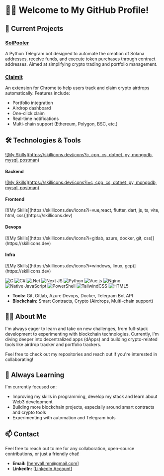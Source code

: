 # 👨‍💻 Welcome to My GitHub Profile!

## 🚀 Current Projects

### [SolPooler](https://github.com/hemvall/sol-pooler-telegram-bot)
A Python Telegram bot designed to automate the creation of Solana addresses, receive funds, and execute token purchases through contract addresses. Aimed at simplifying crypto trading and portfolio management.

### [ClaimIt](https://github.com/hemvall/ClaimIt)
An extension for Chrome to help users track and claim crypto airdrops automatically. Features include:
- Portfolio integration
- Airdrop dashboard
- One-click claim
- Real-time notifications
- Multi-chain support (Ethereum, Polygon, BSC, etc.)


## 🛠️ Technologies & Tools
[![My Skills](https://skillicons.dev/icons?c, cpp, cs, dotnet, py, mongodb, mysql, postman)](https://skillicons.dev)

<h4 align="left">Backend</h4>

[![My Skills](https://skillicons.dev/icons?i=c, cpp, cs, dotnet, py, mongodb, mysql, postman)](https://skillicons.dev)

<h4 align="left">Frontend</h4>
[![My Skills](https://skillicons.dev/icons?i=vue,react, flutter, dart, js, ts, vite, html, css)](https://skillicons.dev)

<h4 align="left">Devops</h4>
[![My Skills](https://skillicons.dev/icons?i=gitlab, azure, docker, git, css)](https://skillicons.dev)

<h4 align="left">Infra</h4>
[![My Skills](https://skillicons.dev/icons?i=windows, linux, gcp)](https://skillicons.dev)


![C](https://img.shields.io/badge/c-%2300599C.svg?style=for-the-badge&logo=c&logoColor=white) 
![C#](https://img.shields.io/badge/c%23-%23239120.svg?style=for-the-badge&logo=csharp&logoColor=white) 
![.Net](https://img.shields.io/badge/.NET-5C2D91?style=for-the-badge&logo=.net&logoColor=white) ![Next JS](https://img.shields.io/badge/Next-black?style=for-the-badge&logo=next.js&logoColor=white) 
![Python](https://img.shields.io/badge/python-3670A0?style=for-the-badge&logo=python&logoColor=ffdd54) 
![Vue.js](https://img.shields.io/badge/vue.js-%2335495e.svg?style=for-the-badge&logo=vuedotjs&logoColor=%234FC08D) ![Nginx](https://img.shields.io/badge/nginx-%23009639.svg?style=for-the-badge&logo=nginx&logoColor=white)
![Native JavaScript](https://img.shields.io/badge/javascript-%23323330.svg?style=for-the-badge&logo=javascript&logoColor=%23F7DF1E) 
![PowerShell](https://img.shields.io/badge/PowerShell-%235391FE.svg?style=for-the-badge&logo=powershell&logoColor=white) 
![TailwindCSS](https://img.shields.io/badge/tailwindcss-%2338B2AC.svg?style=for-the-badge&logo=tailwind-css&logoColor=white) 
![HTML5](https://img.shields.io/badge/html5-%23E34F26.svg?style=for-the-badge&logo=html5&logoColor=white) 

- **Tools:** Git, Gitlab, Azure Devops, Docker, Telegram Bot API
- **Blockchain:** Smart Contracts, Crypto (Airdrops, Multi-chain support)

## 👨‍💻 About Me

I'm always eager to learn and take on new challenges, from full-stack development to experimenting with blockchain technologies. Currently, I'm diving deeper into decentralized apps (dApps) and building crypto-related tools like airdrop tracker and portfolio trackers.

Feel free to check out my repositories and reach out if you're interested in collaborating!

## 🌱 Always Learning

I'm currently focused on:
- Improving my skills in programming, develop my stack and learn about Web3 development
- Building more blockchain projects, especially around smart contracts and crypto tools
- Experimenting with automation and Telegram bots

## 📫 Contact

Feel free to reach out to me for any collaboration, open-source contributions, or just a friendly chat!

- **Email:** [hemvall.mn@gmail.com]
- **LinkedIn:** [[LinkedIn Account](https://www.linkedin.com/in/louis-serrano-842b09222/)]
